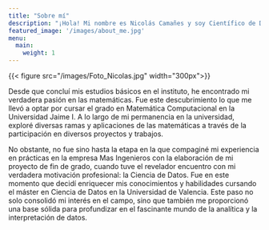 ```yaml
---
title: "Sobre mí"
description: "¡Hola! Mi nombre es Nicolás Camañes y soy Científico de Datos."
featured_image: '/images/about_me.jpg'
menu:
  main:
    weight: 1
---
```

{{< figure src="/images/Foto_Nicolas.jpg" width="300px">}}   

Desde que concluí mis estudios básicos en el instituto, he encontrado mi verdadera pasión en las matemáticas. Fue este descubrimiento lo que me llevó a optar por cursar el grado en Matemática Computacional en la Universidad Jaime I. A lo largo de mi permanencia en la universidad, exploré diversas ramas y aplicaciones de las matemáticas a través de la participación en diversos proyectos y trabajos.

No obstante, no fue sino hasta la etapa en la que compaginé mi experiencia en prácticas en la empresa Mas Ingenieros con la elaboración de mi proyecto de fin de grado, cuando tuve el revelador encuentro con mi verdadera motivación profesional: la Ciencia de Datos. Fue en este momento que decidí enriquecer mis conocimientos y habilidades cursando el máster en Ciencia de Datos en la Universidad de Valencia. Este paso no solo consolidó mi interés en el campo, sino que también me proporcionó una base sólida para profundizar en el fascinante mundo de la analítica y la interpretación de datos.
